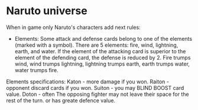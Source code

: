 # Naruto universe
When in game only Naruto's characters add next rules:
- Elements: Some attack and defense cards belong to one of the elements (marked with a symbol). There are 5 elements: fire, wind, lightning, earth, and water. If the element of the attacking card is superior to the element of the defending card, the defense is reduced by 2.
Fire trumps wind, wind trumps lightning, lightning trumps earth, earth trumps water, water trumps fire.

Elements specifications:
Katon - more damage if you won.
Raiton - opponent discard cards if you won.
Suiton - you may BLIND BOOST card value.
Doton - often The opposing fighter may not leave their space for the rest of the turn. or has greate defence value.
